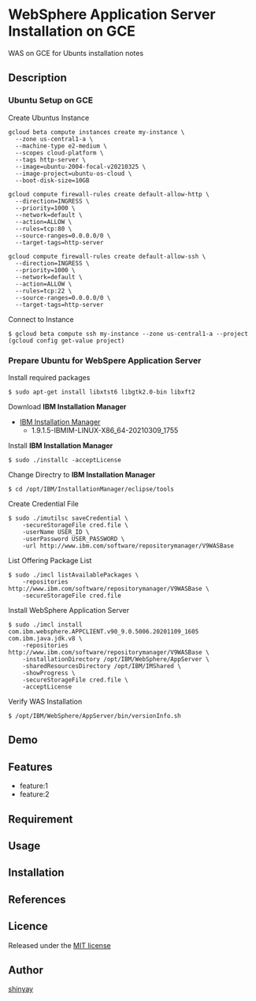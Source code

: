 # WebSphere Application Server Installation on GCE

WAS on GCE for Ubunts installation notes

## Description
### Ubuntu Setup on GCE
Create Ubuntus Instance
```
gcloud beta compute instances create my-instance \
  --zone us-central1-a \
  --machine-type e2-medium \
  --scopes cloud-platform \
  --tags http-server \
  --image=ubuntu-2004-focal-v20210325 \
  --image-project=ubuntu-os-cloud \
  --boot-disk-size=10GB

gcloud compute firewall-rules create default-allow-http \
  --direction=INGRESS \
  --priority=1000 \
  --network=default \
  --action=ALLOW \
  --rules=tcp:80 \
  --source-ranges=0.0.0.0/0 \
  --target-tags=http-server

gcloud compute firewall-rules create default-allow-ssh \
  --direction=INGRESS \
  --priority=1000 \
  --network=default \
  --action=ALLOW \
  --rules=tcp:22 \
  --source-ranges=0.0.0.0/0 \
  --target-tags=http-server
```

Connect to Instance
```
$ gcloud beta compute ssh my-instance --zone us-central1-a --project (gcloud config get-value project)
```

### Prepare Ubuntu for WebSpere Application Server
Install required packages
```
$ sudo apt-get install libxtst6 libgtk2.0-bin libxft2
```

Download **IBM Installation Manager**
- [IBM Installation Manager](https://www.ibm.com/support/fixcentral/swg/selectFixes?parent=ibm%7ERational&product=ibm/Rational/IBM+Installation+Manager&release=All&platform=Linux&function=all)
  - 1.9.1.5-IBMIM-LINUX-X86_64-20210309_1755 

Install **IBM Installation Manager**
```
$ sudo ./installc -acceptLicense
```

Change Directry to **IBM Installation Manager**
```
$ cd /opt/IBM/InstallationManager/eclipse/tools
```

Create Credential File
```
$ sudo ./imutilsc saveCredential \
    -secureStorageFile cred.file \
    -userName USER_ID \
    -userPassword USER_PASSWORD \
    -url http://www.ibm.com/software/repositorymanager/V9WASBase
```

List Offering Package List
```
$ sudo ./imcl listAvailablePackages \
    -repositories http://www.ibm.com/software/repositorymanager/V9WASBase \
    -secureStorageFile cred.file
```

Install WebSphere Application Server
```
$ sudo ./imcl install com.ibm.websphere.APPCLIENT.v90_9.0.5006.20201109_1605 com.ibm.java.jdk.v8 \
    -repositories http://www.ibm.com/software/repositorymanager/V9WASBase \
    -installationDirectory /opt/IBM/WebSphere/AppServer \
    -sharedResourcesDirectory /opt/IBM/IMShared \
    -showProgress \
    -secureStorageFile cred.file \
    -acceptLicense
```

Verify WAS Installation
```
$ /opt/IBM/WebSphere/AppServer/bin/versionInfo.sh
```

## Demo

## Features

- feature:1
- feature:2

## Requirement

## Usage

## Installation

## References

## Licence

Released under the [MIT license](https://gist.githubusercontent.com/shinyay/56e54ee4c0e22db8211e05e70a63247e/raw/34c6fdd50d54aa8e23560c296424aeb61599aa71/LICENSE)

## Author

[shinyay](https://github.com/shinyay)
